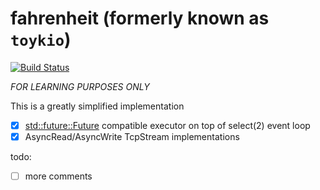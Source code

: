 # fahrenheit (formerly known as `toykio`)

[![Build Status](https://travis-ci.com/polachok/fahrenheit.svg?branch=master)](https://travis-ci.com/polachok/fahrenheit)

*FOR LEARNING PURPOSES ONLY*

This is a greatly simplified implementation

- [x] [std::future::Future](https://doc.rust-lang.org/stable/std/future/trait.Future.html) compatible executor on top of select(2) event loop
- [x] AsyncRead/AsyncWrite TcpStream implementations

todo:
- [ ] more comments
